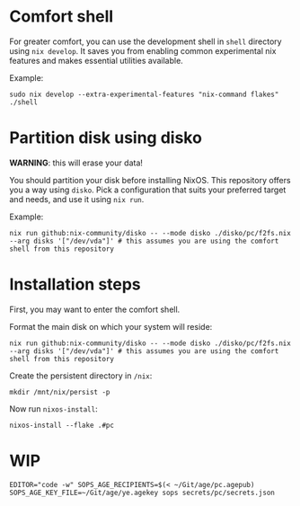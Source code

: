# Comfort shell

For greater comfort, you can use the development shell in `shell` directory using `nix develop`.
It saves you from enabling common experimental nix features and makes essential utilities available.

Example:
```
sudo nix develop --extra-experimental-features "nix-command flakes" ./shell
```

# Partition disk using disko
**WARNING**: this will erase your data!

You should partition your disk before installing NixOS. This repository offers you a way using `disko`.
Pick a configuration that suits your preferred target and needs, and use it using `nix run`.

Example:
```
nix run github:nix-community/disko -- --mode disko ./disko/pc/f2fs.nix  --arg disks '["/dev/vda"]' # this assumes you are using the comfort shell from this repository
```

# Installation steps
First, you may want to enter the comfort shell.

Format the main disk on which your system will reside:
```
nix run github:nix-community/disko -- --mode disko ./disko/pc/f2fs.nix  --arg disks '["/dev/vda"]' # this assumes you are using the comfort shell from this repository
```

Create the persistent directory in `/nix`:

```
mkdir /mnt/nix/persist -p
```

Now run `nixos-install`:
```
nixos-install --flake .#pc
```

# WIP

```
EDITOR="code -w" SOPS_AGE_RECIPIENTS=$(< ~/Git/age/pc.agepub) SOPS_AGE_KEY_FILE=~/Git/age/ye.agekey sops secrets/pc/secrets.json
```